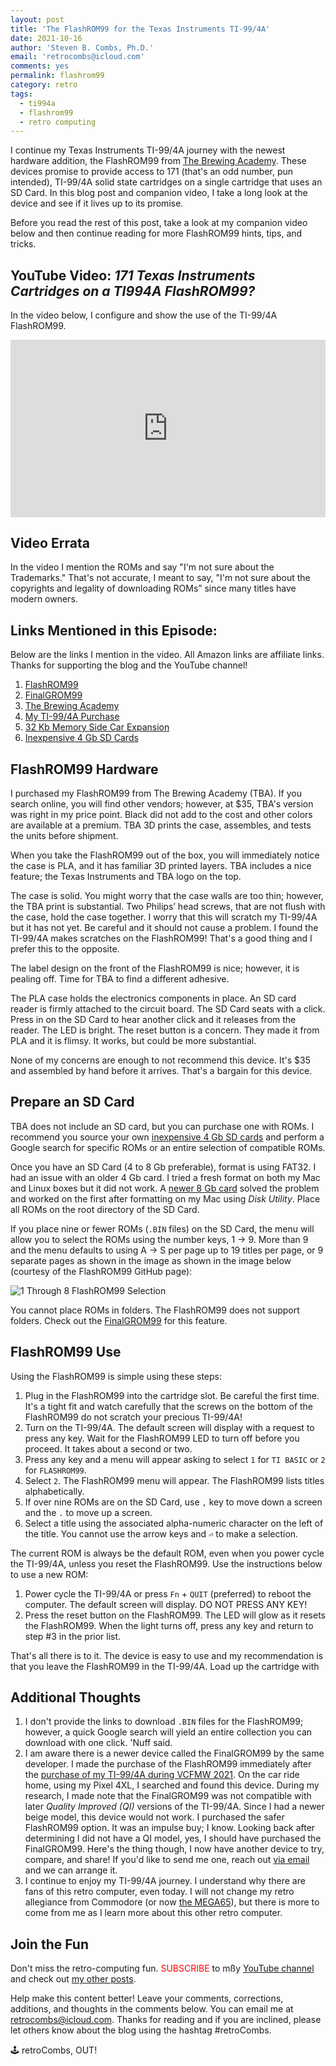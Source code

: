 ```yaml
---
layout: post
title: 'The FlashROM99 for the Texas Instruments TI-99/4A'
date: 2021-10-16
author: 'Steven B. Combs, Ph.D.'
email: 'retrocombs@icloud.com'
comments: yes
permalink: flashrom99
category: retro
tags:
  - ti994a
  - flashrom99
  - retro computing
---
```


I continue my Texas Instruments TI-99/4A journey with the newest hardware addition, the FlashROM99 from [The Brewing Academy](https://thebrewingacademy.com). These devices promise to provide access to 171 (that's an odd number, pun intended), TI-99/4A solid state cartridges on a single cartridge that uses an SD Card. In this blog post and companion video, I take a long look at the device and see if it lives up to its promise.

Before you read the rest of this post, take a look at my companion video below and then continue reading for more FlashROM99 hints, tips, and tricks.

## YouTube Video: _‌171 Texas Instruments Cartridges on a TI994A FlashROM99?_

In the video below, I configure and show the use of the TI-99/4A FlashROM99.

<div style="position:relative;padding-top:56.25%;"><p><iframe src="https://www.youtube.com/embed/UZQrSzeLSPg" frameborder="0" allowfullscreen="true" mozallowfullscreen="true" webkitallowfullscreen="true" style="position:absolute;top:0;left:0;width:100%;height:100%;"></iframe></p></div>

## Video Errata

In the video I mention the ROMs and say "I'm not sure about the Trademarks." That's not accurate, I meant to say, "I'm not sure about the copyrights and legality of downloading ROMs” since many titles have modern owners.

## Links Mentioned in this Episode:

Below are the links I mention in the video. All Amazon links are affiliate links. Thanks for supporting the blog and the YouTube channel!

1. [FlashROM99](https://endlos99.github.io/flashrom99/)
2. [FinalGROM99](https://endlos99.github.io/finalgrom99/)
3. [The Brewing Academy](https://thebrewingacademy.com)
3. [My TI-99/4A Purchase](https://www.stevencombs.com/first-ti994a)
4. [32 Kb Memory Side Car Expansion](https://thebrewingacademy.com/products/ti-99-4a-32k-external-expansion)
5. [Inexpensive 4 Gb SD Cards](https://amzn.to/3DJxDxp)

## FlashROM99 Hardware

I purchased my FlashROM99 from The Brewing Academy (TBA). If you search online, you will find other vendors; however, at $35, TBA's version was right in my price point. Black did not add to the cost and other colors are available at a premium. TBA 3D prints the case, assembles, and tests the units before shipment.

When you take the FlashROM99 out of the box, you will immediately notice the case is PLA, and it has familiar 3D printed layers. TBA includes a nice feature; the Texas Instruments and TBA logo on the top.

The case is solid. You might worry that the case walls are too thin; however, the TBA print is substantial. Two Philips’ head screws, that are not flush with the case, hold the case together. I worry that this will scratch my TI-99/4A but it has not yet. Be careful and it should not cause a problem. I found the TI-99/4A makes scratches on the FlashROM99! That's a good thing and I prefer this to the opposite.

The label design on the front of the FlashROM99 is nice; however, it is pealing off. Time for TBA to find a different adhesive.

The PLA case holds the electronics components in place. An SD card reader is firmly attached to the circuit board. The SD Card seats with a click. Press in on the SD Card to hear another click and it releases from the reader. The LED is bright. The reset button is a concern. They made it from PLA and it is flimsy. It works, but could be more substantial.

None of my concerns are enough to not recommend this device. It's $35 and assembled by hand before it arrives. That's a bargain for this device.

## Prepare an SD Card

TBA does not include an SD card, but you can purchase one with ROMs. I recommend you source your own [inexpensive 4 Gb SD cards](https://amzn.to/3DJxDxp) and perform a Google search for specific ROMs or an entire selection of compatible ROMs.

Once you have an SD Card (4 to 8 Gb preferable), format is using FAT32. I had an issue with an older 4 Gb card. I tried a fresh format on both my Mac and Linux boxes but it did not work. A [newer 8 Gb card](https://amzn.to/3lO8r2y) solved the problem and worked on the first after formatting on my Mac using *Disk Utility*. Place all ROMs on the root directory of the SD Card.

If you place nine or fewer ROMs (`.BIN` files) on the SD Card, the menu will allow you to select the ROMs using the number keys, 1 → 9. More than 9 and the menu defaults to using A → S per page up to 19 titles per page, or 9 separate pages as shown in the image as shown in the image below (courtesy of the FlashROM99 GitHub page):

![1 Through 8 FlashROM99 Selection](https://raw.githubusercontent.com/endlos99/flashrom99/master/doc/selection.png)

You cannot place ROMs in folders. The FlashROM99 does not support folders. Check out the [FinalGROM99](https://endlos99.github.io/finalgrom99/) for this feature.

## FlashROM99 Use

Using the FlashROM99 is simple using these steps:

1. Plug in the FlashROM99 into the cartridge slot. Be careful the first time. It's a tight fit and watch carefully that the screws on the bottom of the FlashROM99 do not scratch your precious TI-99/4A!
2. Turn on the TI-99/4A. The default screen will display with a request to press any key. Wait for the FlashROM99 LED to turn off before you proceed. It takes about a second or two.
3. Press any key and a menu will appear asking to select `1` for `TI BASIC` or `2` for `FLASHROM99`.
4. Select `2`. The FlashROM99 menu will appear. The FlashROM99 lists titles alphabetically.
5. If over nine ROMs are on the SD Card, use `,` key to move down a screen and the `.` to move up a screen.
6. Select a title using the associated alpha-numeric character on the left of the title. You cannot use the arrow keys and `⏎` to make a selection.

The current ROM is always be the default ROM, even when you power cycle the TI-99/4A, unless you reset the FlashROM99. Use the instructions below to use a new ROM:

1. Power cycle the TI-99/4A or press `Fn` + `QUIT` (preferred) to reboot the computer. The default screen will display. DO NOT PRESS ANY KEY!
2. Press the reset button on the FlashROM99. The LED will glow as it resets the FlashROM99. When the light turns off, press any key and return to step #3 in the prior list.

That's all there is to it. The device is easy to use and my recommendation is that you leave the FlashROM99 in the TI-99/4A. Load up the cartridge with 

## Additional Thoughts

1. I don't provide the links to download `.BIN` files for the FlashROM99; however, a quick Google search will yield an entire collection you can download with one click. 'Nuff said.
2. I am aware there is a newer device called the FinalGROM99 by the same developer. I made the purchase of the FlashROM99 immediately after the [purchase of my TI-99/4A during VCFMW 2021](https://www.stevencombs.com/first-ti994a). On the car ride home, using my Pixel 4XL, I searched and found this device. During my research, I made note that the FinalGROM99 was not compatible with later *Quality Improved (QI)* versions of the TI-99/4A. Since I had a newer beige model, this device would not work. I purchased the safer FlashROM99 option. It was an impulse buy; I know. Looking back after determining I did not have a QI model, yes, I should have purchased the FinalGROM99. Here's the thing though, I now have another device to try, compare, and share! If you'd like to send me one, reach out [via email](mailto:retrocombs@icloud.com) and we can arrange it.
3. I continue to enjoy my TI-99/4A journey. I understand why there are fans of this retro computer, even today. I will not change my retro allegiance from Commodore (or now [the MEGA65](https://www.stevencombs.com/mega65)), but there is more to come from me as I learn more about this other retro computer.

<!-- All files at: http://ftp.whtech.com/?fbclid=IwAR3wrLLoks0t-jwNmXpo7wMti3PVCwSMpeCNOX54d8huG5LG0SPWwbMc2OE -->

## Join the Fun

Don't miss the retro-computing fun. <font color="red">SUBSCRIBE</font> to mßy [YouTube channel](https://www.youtube.com/stevencombs) and check out [my other posts](https://www.stevencombs.com).

Help make this content better! Leave your comments, corrections, additions, and thoughts in the comments below. You can email me at [retrocombs@icloud.com](mailto:retrocombs@icloud.com). Thanks for reading and if you are inclined, please let others know about the blog using the hashtag #retroCombs.

🕹️ retroCombs, OUT!